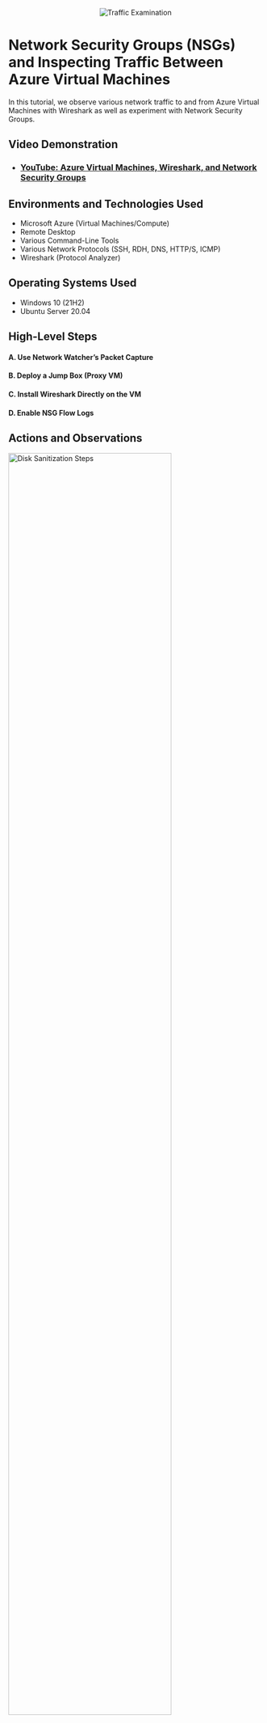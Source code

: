 <p align="center">
<img src="https://i.imgur.com/Ua7udoS.png" alt="Traffic Examination"/>
</p>

<h1>Network Security Groups (NSGs) and Inspecting Traffic Between Azure Virtual Machines</h1>
In this tutorial, we observe various network traffic to and from Azure Virtual Machines with Wireshark as well as experiment with Network Security Groups. <br />


<h2>Video Demonstration</h2>

- ### [YouTube: Azure Virtual Machines, Wireshark, and Network Security Groups](https://www.youtube.com/watch?v=Mu_2UnOdVHM)

<h2>Environments and Technologies Used</h2>

- Microsoft Azure (Virtual Machines/Compute)
- Remote Desktop
- Various Command-Line Tools
- Various Network Protocols (SSH, RDH, DNS, HTTP/S, ICMP)
- Wireshark (Protocol Analyzer)

<h2>Operating Systems Used </h2>

- Windows 10 (21H2)
- Ubuntu Server 20.04

<h2>High-Level Steps</h2>

<h4><strong>A. Use Network Watcher’s Packet Capture</strong></h4>
<h4><strong>B. Deploy a Jump Box (Proxy VM)</strong></h4>
<h4><strong>C. Install Wireshark Directly on the VM</strong></h4>
<h4><strong>D. Enable NSG Flow Logs</strong></h4>

<h2>Actions and Observations</h2>

<p>
<img src="https://i.imgur.com/DJmEXEB.png" height="80%" width="80%" alt="Disk Sanitization Steps"/>
</p>
<p>
<h4><strong>Use Network Watcher’s Packet Capture</strong></h4>
<ol><li>Go to <strong>Azure Portal &gt; Network Watcher &gt; Packet Capture</strong>.</li><li>Select the target VM and configure:<ul><li>Protocols (TCP/UDP).</li><li>Capture size and duration.</li></ul></li><li>Start the capture and download the <code>.pcap</code> file.</li><li>Open the <code>.pcap</code> file in Wireshark for analysis.</li></ol>
</p>
<br />

<p>
<img src="https://i.imgur.com/DJmEXEB.png" height="80%" width="80%" alt="Disk Sanitization Steps"/>
</p>
<p>
<h4><strong>Use a Jump Box (Proxy VM)</strong></h4>
<ol><li>Deploy a <strong>Jump Box</strong> in the same VNet as the target VM.</li><li>Install <strong>Wireshark</strong> on the Jump Box.</li><li>Redirect traffic to the Jump Box using:<ul><li>Network Security Groups (NSGs).</li><li>Routing rules.</li></ul></li><li>Capture and analyze traffic in Wireshark on the Jump Box.</li></ol>
</p>
<br />

<p>
<img src="https://i.imgur.com/DJmEXEB.png" height="80%" width="80%" alt="Disk Sanitization Steps"/>
</p>
<p>
Lorem ipsum dolor sit amet, consectetur adipiscing elit, sed do eiusmod tempor incididunt ut labore et dolore magna aliqua. Ut enim ad minim veniam, quis nostrud exercitation ullamco laboris nisi ut aliquip ex ea commodo consequat. Duis aute irure dolor in reprehenderit in voluptate velit esse cillum dolore eu fugiat nulla pariatur.
</p>
<br />
<p>
<img src="https://i.imgur.com/DJmEXEB.png" height="80%" width="80%" alt="Disk Sanitization Steps"/>
</p>
<p>
Lorem ipsum dolor sit amet, consectetur adipiscing elit, sed do eiusmod tempor incididunt ut labore et dolore magna aliqua. Ut enim ad minim veniam, quis nostrud exercitation ullamco laboris nisi ut aliquip ex ea commodo consequat. Duis aute irure dolor in reprehenderit in voluptate velit esse cillum dolore eu fugiat nulla pariatur.
</p>
<br />
